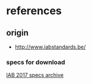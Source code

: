 # references

## origin

* http://www.iabstandards.be/

### specs for download

[IAB 2017 specs archive](http://www.iabstandards.be/assets/download/IAB_tech_specs_2017.zip)
